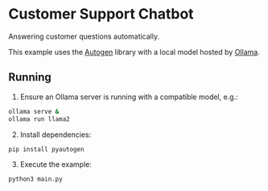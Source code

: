 # Customer Support Chatbot

Answering customer questions automatically.

This example uses the [Autogen](https://github.com/microsoft/autogen) library with a local model hosted by [Ollama](https://ollama.ai/).

## Running

1. Ensure an Ollama server is running with a compatible model, e.g.:

```bash
ollama serve &
ollama run llama2
```

2. Install dependencies:

```bash
pip install pyautogen
```

3. Execute the example:

```bash
python3 main.py
```
